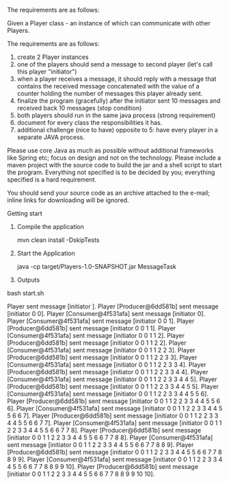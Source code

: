 The requirements are as follows:

Given a Player class - an instance of which can communicate with other Players.

The requirements are as follows:

1. create 2 Player instances
2. one of the players should send a message to second player (let's call this player "initiator")
3. when a player receives a message, it should reply with a message that contains the received message concatenated with the value of a counter holding the number of messages this player already sent.
4. finalize the program (gracefully) after the initiator sent 10 messages and received back 10 messages (stop condition)
5. both players should run in the same java process (strong requirement)
6. document for every class the responsibilities it has.
7. additional challenge (nice to have) opposite to 5: have every player in a separate JAVA process.

Please use core Java as much as possible without additional frameworks like Spring etc; focus on design and not on the technology.
Please include a maven project with the source code to build the jar and a shell script to start the program.
Everything not specified is to be decided by you; everything specified is a hard requirement.

You should send your source code as an archive attached to the e-mail; inline links for downloading will be ignored.

Getting start
1. Compile the application

   mvn clean install -DskipTests

2. Start the Application

   java -cp target/Players-1.0-SNAPSHOT.jar MessageTask

3. Outputs

bash start.sh

Player sent message [initiator ].
Player [Producer@6dd581b] sent message [initiator  0 0].
Player [Consumer@4f531afa] sent message [initiator  0].
Player [Consumer@4f531afa] sent message [initiator  0 0 1].
Player [Producer@6dd581b] sent message [initiator  0 0 1 1].
Player [Consumer@4f531afa] sent message [initiator  0 0 1 1 2].
Player [Producer@6dd581b] sent message [initiator  0 0 1 1 2 2].
Player [Consumer@4f531afa] sent message [initiator  0 0 1 1 2 2 3].
Player [Producer@6dd581b] sent message [initiator  0 0 1 1 2 2 3 3].
Player [Consumer@4f531afa] sent message [initiator  0 0 1 1 2 2 3 3 4].
Player [Producer@6dd581b] sent message [initiator  0 0 1 1 2 2 3 3 4 4].
Player [Consumer@4f531afa] sent message [initiator  0 0 1 1 2 2 3 3 4 4 5].
Player [Producer@6dd581b] sent message [initiator  0 0 1 1 2 2 3 3 4 4 5 5].
Player [Consumer@4f531afa] sent message [initiator  0 0 1 1 2 2 3 3 4 4 5 5 6].
Player [Producer@6dd581b] sent message [initiator  0 0 1 1 2 2 3 3 4 4 5 5 6 6].
Player [Consumer@4f531afa] sent message [initiator  0 0 1 1 2 2 3 3 4 4 5 5 6 6 7].
Player [Producer@6dd581b] sent message [initiator  0 0 1 1 2 2 3 3 4 4 5 5 6 6 7 7].
Player [Consumer@4f531afa] sent message [initiator  0 0 1 1 2 2 3 3 4 4 5 5 6 6 7 7 8].
Player [Producer@6dd581b] sent message [initiator  0 0 1 1 2 2 3 3 4 4 5 5 6 6 7 7 8 8].
Player [Consumer@4f531afa] sent message [initiator  0 0 1 1 2 2 3 3 4 4 5 5 6 6 7 7 8 8 9].
Player [Producer@6dd581b] sent message [initiator  0 0 1 1 2 2 3 3 4 4 5 5 6 6 7 7 8 8 9 9].
Player [Consumer@4f531afa] sent message [initiator  0 0 1 1 2 2 3 3 4 4 5 5 6 6 7 7 8 8 9 9 10].
Player [Producer@6dd581b] sent message [initiator  0 0 1 1 2 2 3 3 4 4 5 5 6 6 7 7 8 8 9 9 10 10].
